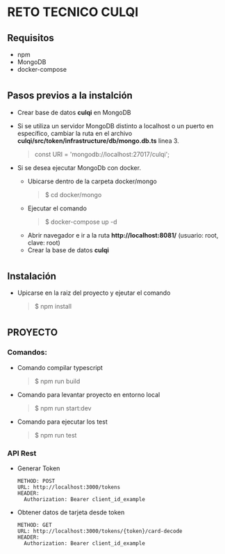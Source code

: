 # RETO TECNICO CULQI

## Requisitos
* npm
* MongoDB
* docker-compose
#

## Pasos previos a la instalción
* Crear base de datos **culqi** en MongoDB
* Si se utiliza un servidor MongoDB distinto a localhost o un puerto en específico, cambiar la ruta en el archivo **culqi/src/token/infrastructure/db/mongo.db.ts** linea 3.
  > const URI = 'mongodb://localhost:27017/culqi';


* Si se desea ejecutar MongoDb con docker.
  * Ubicarse dentro de la carpeta docker/mongo
    > $ cd docker/mongo 
  * Ejecutar el comando
    > $ docker-compose up -d 
  * Abrir navegador e ir a la ruta **http://localhost:8081/** (usuario: root, clave: root)
  * Crear la base de datos **culqi**

#
## Instalación
* Upicarse en la raiz del proyecto y ejeutar el comando
  >$ npm install

#
## PROYECTO

### Comandos:

* Comando compilar typescript
  > $ npm run build

* Comando para levantar proyecto en entorno local
  > $ npm run start:dev

* Comando para ejecutar los test
  > $ npm run test

### API Rest
* Generar Token
  ```
  METHOD: POST
  URL: http://localhost:3000/tokens
  HEADER:
    Authorization: Bearer client_id_example
  ```
* Obtener datos de tarjeta desde token
  ```
  METHOD: GET
  URL: http://localhost:3000/tokens/{token}/card-decode
  HEADER:
    Authorization: Bearer client_id_example
  ```
